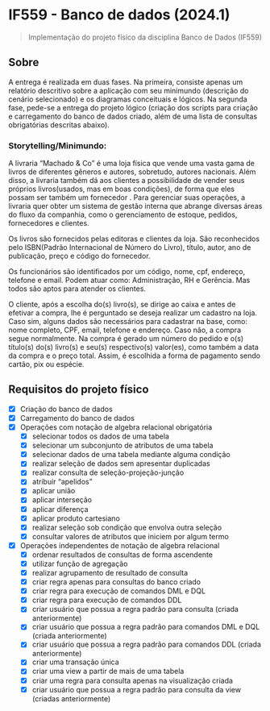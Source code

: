 # IF559 - Banco de dados (2024.1)
> Implementação do projeto físico da disciplina Banco de Dados (IF559)

## Sobre
A entrega é realizada em duas fases. Na primeira, consiste apenas um relatório descritivo sobre a aplicação com seu minimundo (descrição do cenário selecionado) e os diagramas conceituais e lógicos. Na segunda fase, pede-se a entrega do projeto lógico (criação dos scripts para criação e carregamento do banco de dados criado, além de uma lista de consultas obrigatórias descritas abaixo).

### Storytelling/Minimundo:
A livraria “Machado & Co” é uma loja física que vende uma vasta gama de livros de diferentes gêneros e autores, sobretudo, autores nacionais. Além disso, a livraria também dá aos clientes a possibilidade de vender seus próprios livros(usados, mas em boas condições), de forma que eles possam ser também um fornecedor . Para gerenciar suas operações, a livraria quer obter um sistema de gestão interna que abrange diversas áreas do fluxo da companhia, como o gerenciamento de estoque, pedidos, fornecedores e clientes.

Os livros são fornecidos pelas editoras e clientes da loja. São reconhecidos pelo ISBN(Padrão Internacional de Número do Livro), título, autor, ano de publicação, preço e código do fornecedor.

Os funcionários são identificados por um código, nome, cpf, endereço, telefone e email. Podem atuar como: Administração, RH e Gerência. Mas todos são aptos para atender os clientes.

O cliente, após a escolha do(s) livro(s), se dirige ao caixa e antes de efetivar a compra, lhe é perguntado se deseja realizar um cadastro na loja. Caso sim, alguns dados são necessários para cadastrar na base, como: nome completo, CPF, email, telefone e endereço. Caso não, a compra segue normalmente. Na compra é gerado um número do pedido e o(s) título(s) do(s) livro(s) e seu(s) respectivo(s) valor(es), como também a data da compra e o preço total. Assim, é escolhida a forma de pagamento sendo cartão, pix ou espécie.

## Requisitos do projeto físico

- [x] Criação do banco de dados
- [x] Carregamento do banco de dados
- [x] Operações com notação de algebra relacional obrigatória
  - [x] selecionar todos os dados de uma tabela
  - [x] selecionar um subconjunto de atributos de uma tabela
  - [x] selecionar dados de uma tabela mediante alguma condição
  - [x] realizar seleção de dados sem apresentar duplicadas
  - [x] realizar consulta de seleção-projeção-junção
  - [x] atribuir “apelidos”
  - [x] aplicar união
  - [x] aplicar interseção
  - [x] aplicar diferença
  - [x] aplicar produto cartesiano
  - [x] realizar seleção sob condição que envolva outra seleção
  - [x] consultar valores de atributos que iniciem por algum termo

- [x] Operações independentes de notação de algebra relacional
  - [x] ordenar resultados de consultas de forma ascendente
  - [x] utilizar função de agregação
  - [x] realizar agrupamento de resultado de consulta
  - [x] criar regra apenas para consultas do banco criado
  - [x] criar regra para execução de comandos DML e DQL
  - [x] criar regra para execução de comandos DDL
  - [x] criar usuário que possua a regra padrão para consulta (criada anteriormente) 
  - [x] criar usuário que possua a regra padrão para comandos DML e DQL (criada anteriormente)
  - [x] criar usuário que possua a regra padrão para comandos DDL (criada anteriormente)
  - [x] criar uma transação única
  - [x] criar uma view a partir de mais de uma tabela
  - [x] criar uma regra para consulta apenas na visualização criada
  - [x] criar usuário que possua a regra padrão para consulta da view (criadas anteriormente)